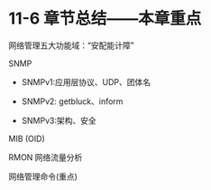 # 11-6 章节总结——本章重点

网络管理五大功能域：“安配能计障”

SNMP

- SNMPv1:应用层协议、UDP、团体名

- SNMPv2: getbluck、inform

- SNMPv3:架构、安全

  

MIB (OID)

RMON 网络流量分析

网络管理命令(重点)

